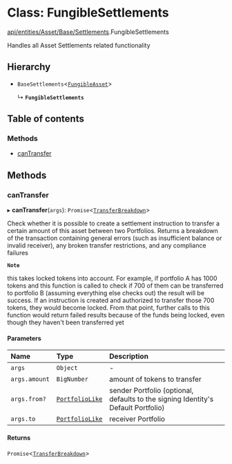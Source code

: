 # Class: FungibleSettlements

[api/entities/Asset/Base/Settlements](../wiki/api.entities.Asset.Base.Settlements).FungibleSettlements

Handles all Asset Settlements related functionality

## Hierarchy

- `BaseSettlements`<[`FungibleAsset`](../wiki/api.entities.Asset.Fungible.FungibleAsset)\>

  ↳ **`FungibleSettlements`**

## Table of contents

### Methods

- [canTransfer](../wiki/api.entities.Asset.Base.Settlements.FungibleSettlements#cantransfer)

## Methods

### canTransfer

▸ **canTransfer**(`args`): `Promise`<[`TransferBreakdown`](../wiki/api.entities.Asset.types.TransferBreakdown)\>

Check whether it is possible to create a settlement instruction to transfer a certain amount of this asset between two Portfolios. Returns a breakdown of
  the transaction containing general errors (such as insufficient balance or invalid receiver), any broken transfer restrictions, and any compliance
  failures

**`Note`**

 this takes locked tokens into account. For example, if portfolio A has 1000 tokens and this function is called to check if 700 of them can be
  transferred to portfolio B (assuming everything else checks out) the result will be success. If an instruction is created and authorized to transfer those 700 tokens,
  they would become locked. From that point, further calls to this function would return failed results because of the funds being locked, even though they haven't been
  transferred yet

#### Parameters

| Name | Type | Description |
| :------ | :------ | :------ |
| `args` | `Object` | - |
| `args.amount` | `BigNumber` | amount of tokens to transfer |
| `args.from?` | [`PortfolioLike`](../wiki/types#portfoliolike) | sender Portfolio (optional, defaults to the signing Identity's Default Portfolio) |
| `args.to` | [`PortfolioLike`](../wiki/types#portfoliolike) | receiver Portfolio |

#### Returns

`Promise`<[`TransferBreakdown`](../wiki/api.entities.Asset.types.TransferBreakdown)\>
